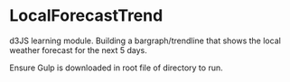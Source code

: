 # LocalForecastTrend
d3JS learning module. Building a bargraph/trendline that shows the local weather forecast for the next 5 days.

Ensure Gulp is downloaded in root file of directory to run.
